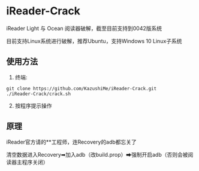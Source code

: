 # iReader-Crack

iReader Light 与 Ocean 阅读器破解，截至目前支持到0042版系统

目前支持Linux系统进行破解，推荐Ubuntu，支持Windows 10 Linux子系统

## 使用方法

1. 终端:

```
git clone https://github.com/KazushiMe/iReader-Crack.git
./iReader-Crack/crack.sh
```

2. 按程序提示操作

## 原理

iReader官方请的**工程师，连Recovery的adb都忘关了

清空数据进入Recovery➡加入adb（改build.prop）➡强制开启adb（否则会被阅读器主程序关闭）